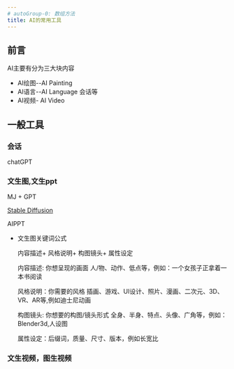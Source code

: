 ```yaml
---
# autoGroup-0: 数组方法
title: AI的常用工具
--- 
```

## 前言
AI主要有分为三大块内容
- AI绘图--AI Painting
- AI语言--AI Language 会话等
- AI视频- AI Video

## 一般工具
### 会话
chatGPT

### 文生图,文生ppt
MJ + GPT

[Stable Diffusion](https://github.com/CompVis/stable-diffusion)

AIPPT

- 文生图关键词公式
    
    内容描述+ 风格说明+ 构图镜头+ 属性设定

    内容描述: 你想呈现的画面 人/物、动作、低点等，例如：一个女孩子正拿着一本书阅读

    风格说明：你需要的风格 插画、游戏、UI设计、照片、漫画、二次元、3D、VR、AR等,例如迪士尼动画

    构图镜头: 你想要的构图/镜头形式 全身、半身、特点、头像、广角等，例如：Blender3d,人设图

    属性设定：后缀词，质量、尺寸、版本，例如长宽比



### 文生视频，图生视频
